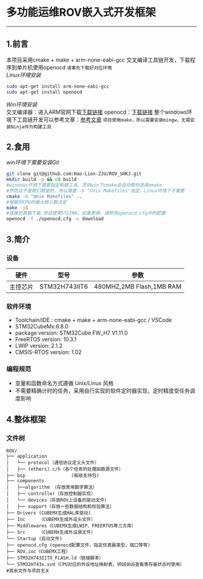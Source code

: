 ﻿# 多功能运维ROV嵌入式开发框架
___
## 1.前言
本项目采用cmake + make + arm-none-eabi-gcc 交叉编译工具链开发，下载程序到单片机使用openocd
`请事先下载好对应环境`</br>
_Linux环境安装_</br>
```bash
sudo apt-get install arm-none-eabi-gcc
sudo apt-get install openocd
```
_Win环境安装_</br>
交叉编译器：进入ARM官网下载[下载链接](https://developer.arm.com/downloads/-/gnu-rm)
openocd：[下载链接](https://github.com/xpack-dev-tools/openocd-xpack/releases/)
整个windows环境下工具链开发可以参考文章：[参考文章](https://zhuanlan.zhihu.com/p/576972892)
`项目使用make，所以需要安装mingw，无需安装Ninja作为构建工具`

## 2.食用
_win环境下需要安装Git_
```bash
git clone git@github.com:Hao-Lion-ZJU/ROV_SHKJ.git
mkdir build -p && cd build
#windows环境下需要指定构建工具，否则win下cmake会自动帮你选择nmake
#然而这不是我们期望的，所以需要 -G "Unix Makefiles"指定，Linux环境下不需要
cmake -G "Unix Makefiles" ..
#根据你CPU的最大核心数决定
make -j8
#连接仿真器下载,项目使用STLINK，如果更换，请修改openocd.cfg中的配置
openocd -f ./openocd.cfg -c download
```
## 3.简介
### 设备
|硬件|型号|参数|
|---|---|---|
|主控芯片|STM32H743IIT6|480MHZ,2MB Flash,1MB RAM|
### 软件环境

 - Toolchain/IDE : cmake + make + arm-none-eabi-gcc / VSCode
 - STM32CubeMx:6.8.0
 - package version: STM32Cube FW_H7 V1.11.0
 - FreeRTOS version: 10.3.1
 - LWIP version: 2.1.2
 - CMSIS-RTOS version: 1.02
### 编程规范
- 变量和函数命名方式遵循 Unix/Linux 风格
- 不需要精确计时的任务，采用自行实现的软件定时器实现，定时精度受任务调度影响

## 4.整体框架
### 文件树  
```
ROV/
├── application
│   └── protocol（通信协议定义头文件）
│   ├── (others).c/h（各个任务的处理函数源文件）
├── bsp					(板级支持包)
├── components
│   ├──algorithm （存放常用数学算法）
│   ├── controller（存放控制器实现）
│   └── devices（存放ROV上设备的驱动文件）
│   ├── support（存放一些数据结构和校验算法）
├── Drivers	(CUBEMX生成HAL库驱动)
├── Inc		（CUBEMX生成外设头文件）
├── Middlewares（CUBEMX生成LWIP、FREERTOS等三方库）
├── Src		（CUBEMX生成外设源文件）
└── Startup	(启动文件)
├── openocd.cfg	(openocd配置文件，指定仿真器类型，端口等等)
├── ROV.ioc（CUBEMX工程）
├── STM32H743IITX_FLASH.ld（链接脚本）
└── STM32H743x.svd（CPU对应的外设地址映射表，供DEBUG查看寄存器状态时使用）
#其余文件与项目无关

```


